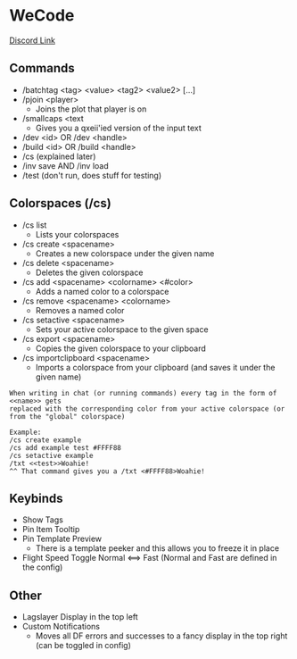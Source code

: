 # WeCode
[Discord Link](https://discord.gg/8dg5hbPKC9)

## Commands
- /batchtag \<tag> \<value> \<tag2> \<value2> [...]
- /pjoin \<player>
  - Joins the plot that player is on
- /smallcaps \<text
  - Gives you a qxeii'ied version of the input text
- /dev \<id> OR /dev \<handle>
- /build \<id> OR /build \<handle>
- /cs (explained later)
- /inv save AND /inv load
- /test (don't run, does stuff for testing)

## Colorspaces (/cs)
- /cs list
  - Lists your colorspaces
- /cs create \<spacename>
  - Creates a new colorspace under the given name
- /cs delete \<spacename>
  - Deletes the given colorspace
- /cs add \<spacename> \<colorname> \<#color>
  - Adds a named color to a colorspace
- /cs remove \<spacename> \<colorname>
  - Removes a named color
- /cs setactive \<spacename>
  - Sets your active colorspace to the given space
- /cs export \<spacename>
  - Copies the given colorspace to your clipboard
- /cs importclipboard \<spacename>
  - Imports a colorspace from your clipboard (and saves it under the given name)
```
When writing in chat (or running commands) every tag in the form of <<name>> gets
replaced with the corresponding color from your active colorspace (or from the "global" colorspace)

Example:
/cs create example
/cs add example test #FFFF88
/cs setactive example
/txt <<test>>Woahie!
^^ That command gives you a /txt <#FFFF88>Woahie!
```

## Keybinds
- Show Tags
- Pin Item Tooltip
- Pin Template Preview
  - There is a template peeker and this allows you to freeze it in place
- Flight Speed Toggle Normal \<==> Fast (Normal and Fast are defined in the config)

## Other
- Lagslayer Display in the top left
- Custom Notifications
  - Moves all DF errors and successes to a fancy display in the top right (can be toggled in config)